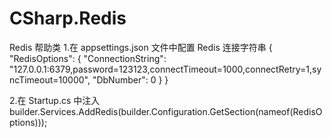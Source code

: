 # CSharp.Redis
Redis 帮助类
1.在 appsettings.json 文件中配置 Redis 连接字符串
{
     "RedisOptions": {
         "ConnectionString": "127.0.0.1:6379,password=123123,connectTimeout=1000,connectRetry=1,syncTimeout=10000",
         "DbNumber": 0
     }
}

2.在 Startup.cs 中注入
builder.Services.AddRedis(builder.Configuration.GetSection(nameof(RedisOptions)));
